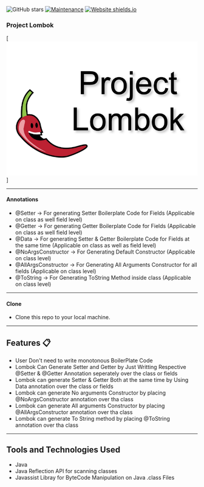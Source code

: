 ![GitHub stars](https://img.shields.io/github/stars/saksham2105/lombok) 
[![Maintenance](https://img.shields.io/badge/maintained-yes-green.svg)](https://github.com/saksham2105/lombok/commits/master)
[![Website shields.io](https://img.shields.io/badge/website-up-yellow)]()


### Project Lombok
[![IMAGE ALT TEXT HERE](https://github.com/saksham2105/lombok/blob/main/feature-image-lombok.png)]

----

#### Annotations
* @Setter -> For generating Setter Boilerplate Code for Fields (Applicable on class as well field level)
* @Getter -> For generating Getter Boilerplate Code for Fields (Applicable on class as well field level)
* @Data -> For generating Setter & Getter Boilerplate Code for Fields at the same time (Applicable on class as well as field level)
* @NoArgsConstructor -> For Generating Default Constructor (Applicable on class level)
* @AllArgsConstructor -> For Generating All Arguments Constructor for all fields (Applicable on class level)
* @ToString -> For Generating ToString Method inside class (Applicable on class level)

----

#### Clone

- Clone this repo to your local machine.

---
## Features 📋
* User Don't need to write monotonous BoilerPlate Code
* Lombok Can Generate Setter and Getter by Just Writting Respective @Setter & @Getter Annotation seperately over the class or fields
* Lombok can generate Setter & Getter Both at the same time by Using Data annotation over the class or fields
* Lombok can generate No arguments Constructor by placing @NoArgsConstructor annotation over tha class
* Lombok can generate All arguments Constructor by placing @AllArgsConstructor annotation over tha class
* Lombok can generate To String method by placing @ToString annotation over tha class

---

## Tools and Technologies Used 
* Java
* Java Reflection API for scanning classes
* Javassist Libray for ByteCode Manipulation on Java .class Files
